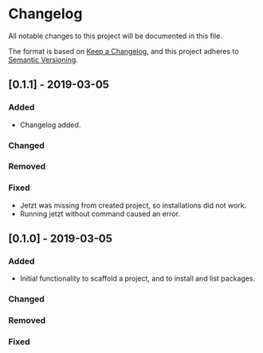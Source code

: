 # Changelog

All notable changes to this project will be documented in this file.

The format is based on [Keep a Changelog](https://keepachangelog.com/en/1.0.0/),
and this project adheres to [Semantic Versioning](https://semver.org/spec/v2.0.0.html).

## [0.1.1] - 2019-03-05

### Added
- Changelog added.

### Changed

### Removed

### Fixed

- Jetzt was missing from created project, so installations did not work.
- Running jetzt without command caused an error.


## [0.1.0] - 2019-03-05

### Added

- Initial functionality to scaffold a project, and to install and list packages.

### Changed

### Removed

### Fixed
